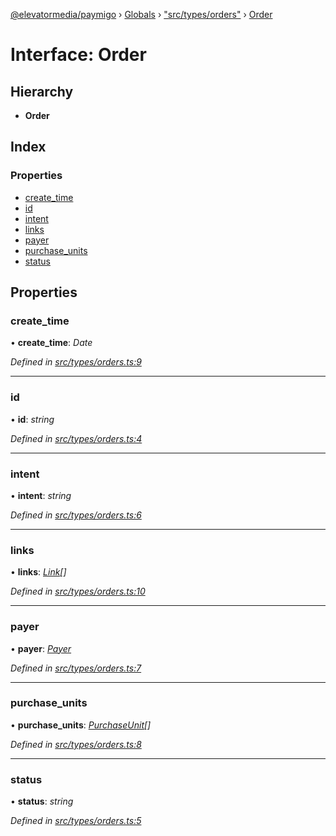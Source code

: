 [@elevatormedia/paymigo](../README.md) › [Globals](../globals.md) › ["src/types/orders"](../modules/_src_types_orders_.md) › [Order](_src_types_orders_.order.md)

# Interface: Order

## Hierarchy

-   **Order**

## Index

### Properties

-   [create_time](_src_types_orders_.order.md#create_time)
-   [id](_src_types_orders_.order.md#id)
-   [intent](_src_types_orders_.order.md#intent)
-   [links](_src_types_orders_.order.md#links)
-   [payer](_src_types_orders_.order.md#payer)
-   [purchase_units](_src_types_orders_.order.md#purchase_units)
-   [status](_src_types_orders_.order.md#status)

## Properties

### create_time

• **create_time**: _Date_

_Defined in [src/types/orders.ts:9](https://github.com/ELEVATORmedia/paymigo/blob/7be1a84/src/types/orders.ts#L9)_

---

### id

• **id**: _string_

_Defined in [src/types/orders.ts:4](https://github.com/ELEVATORmedia/paymigo/blob/7be1a84/src/types/orders.ts#L4)_

---

### intent

• **intent**: _string_

_Defined in [src/types/orders.ts:6](https://github.com/ELEVATORmedia/paymigo/blob/7be1a84/src/types/orders.ts#L6)_

---

### links

• **links**: _[Link](_src_types_common_.link.md)[]_

_Defined in [src/types/orders.ts:10](https://github.com/ELEVATORmedia/paymigo/blob/7be1a84/src/types/orders.ts#L10)_

---

### payer

• **payer**: _[Payer](_src_types_orders_.payer.md)_

_Defined in [src/types/orders.ts:7](https://github.com/ELEVATORmedia/paymigo/blob/7be1a84/src/types/orders.ts#L7)_

---

### purchase_units

• **purchase_units**: _[PurchaseUnit](_src_types_orders_.purchaseunit.md)[]_

_Defined in [src/types/orders.ts:8](https://github.com/ELEVATORmedia/paymigo/blob/7be1a84/src/types/orders.ts#L8)_

---

### status

• **status**: _string_

_Defined in [src/types/orders.ts:5](https://github.com/ELEVATORmedia/paymigo/blob/7be1a84/src/types/orders.ts#L5)_
